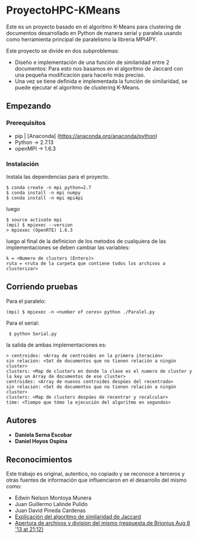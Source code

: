 # ProyectoHPC-KMeans

Este es un proyecto basado en el algoritmo K-Means para clustering de documentos desarrollado en Python de manera serial y paralela usando como herramienta principal de paralelismo la libreria MPI4PY.

Este proyecto se divide en dos subproblemas:
- Diseño e implementación de una función de similaridad entre 2 documentos: Para esto nos basamos en el algoritmo de Jaccard con una pequeña modificación para hacerlo más preciso.
- Una vez se tiene definida e implementada la función de similaridad, se puede ejecutar el algoritmo de clustering K-Means.
  
## Empezando

### Prerequisitos

- pip | [Anaconda] (https://anaconda.org/anaconda/python)
- Python -> 2.7.13
- openMPI -> 1.6.3


### Instalación

Instala las dependencias para el proyecto.

```
$ conda create -n mpi python=2.7
$ conda install -n mpi numpy
$ conda install -n mpi mpi4pi
```
luego

```
$ source activate mpi
(mpi) $ mpiexec --version
> mpiexec (OpenRTE) 1.6.3
```

luego al final de la definicion de los metodos de cualquiera de las implementaciones se deben cambiar las variables:

```
k = <Numero de clusters (Entero)>
ruta = <ruta de la carpeta que contiene todos los archivos a clusterizar>
```

## Corriendo pruebas

Para el paralelo:

```
(mpi) $ mpiexec -n <number of cores> python ./Paralel.py

```
Para el serial:

```
 $ python Serial.py

```
la salida de ambas implementaciones es:

```
> centroides: <Array de centroides en la primera iteración>
sin relacion: <Set de documentos que no tienen relación a ningún cluster>
clusters: <Map de clusters en donde la clave es el numero de cluster y la key un Array de documentos de ese cluster>
centroides: <Array de nuevos centroides despúes del recentrado>
sin relacion: <Set de documentos que no tienen relación a ningún cluster>
clusters: <Map de clusters despúes de recentrar y recalcular>
time: <Tiempo que tómo la ejecución del algoritmo en segundos>

```


## Autores

* **Daniela Serna Escobar**
* **Daniel Hoyos Ospina**


## Reconocimientos
Este trabajo es original, autentico, no copiado y se reconoce a terceros y otras fuentes de información que influenciaron en el desarrollo del mismo como:

* Edwin Nelson Montoya Munera
* Juan Guillermo Lalinde Pulido
* Juan David Pineda Cardenas
* [Explicación del algoritmo de similaridad de Jaccard](http://techinpink.com/)
* [Apertura de archivos y division del mismo (respuesta de Brionius  Aug 8 '13 at 21:12)](https://stackoverflow.com/questions/18135967/creating-a-list-of-every-word-from-a-text-file-without-spaces-punctuation)
